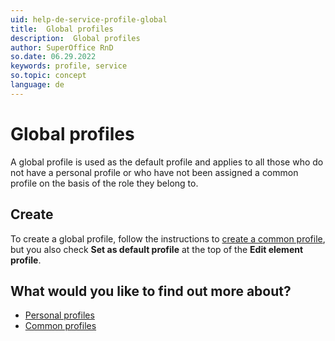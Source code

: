 ```yaml
---
uid: help-de-service-profile-global
title:  Global profiles
description:  Global profiles
author: SuperOffice RnD
so.date: 06.29.2022
keywords: profile, service
so.topic: concept
language: de
---
```


# Global profiles

A global profile is used as the default profile and applies to all those who do not have a personal profile or who have not been assigned a common profile on the basis of the role they belong to.

## Create

To create a global profile, follow the instructions to [create a common profile][1], but you also check **Set as default profile** at the top of the **Edit element profile**.

## What would you like to find out more about?

* [Personal profiles][2]
* [Common profiles][3]

<!-- Referenced links -->
[1]: common.md#create
[2]: personal.md
[3]: common.md

<!-- Referenced images -->

